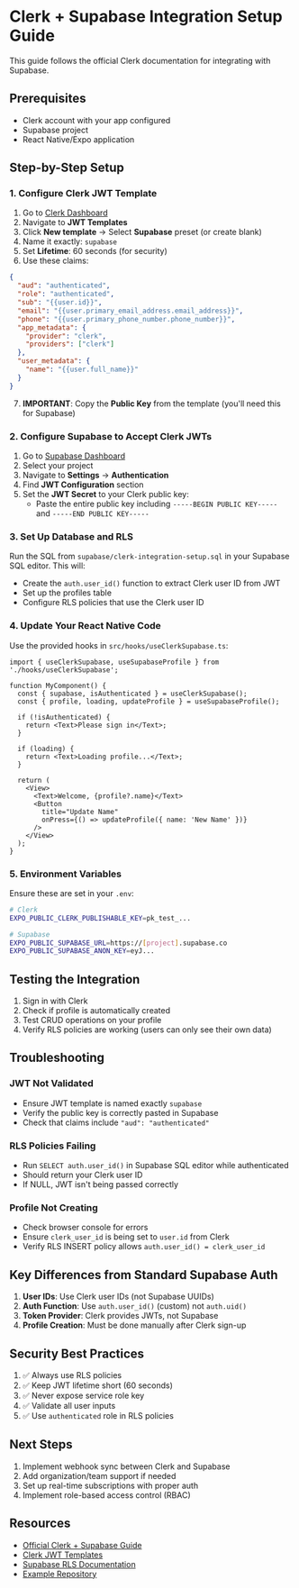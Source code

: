 # Clerk + Supabase Integration Setup Guide

This guide follows the official Clerk documentation for integrating with Supabase.

## Prerequisites
- Clerk account with your app configured
- Supabase project
- React Native/Expo application

## Step-by-Step Setup

### 1. Configure Clerk JWT Template

1. Go to [Clerk Dashboard](https://dashboard.clerk.com)
2. Navigate to **JWT Templates**
3. Click **New template** → Select **Supabase** preset (or create blank)
4. Name it exactly: `supabase`
5. Set **Lifetime**: 60 seconds (for security)
6. Use these claims:

```json
{
  "aud": "authenticated",
  "role": "authenticated",
  "sub": "{{user.id}}",
  "email": "{{user.primary_email_address.email_address}}",
  "phone": "{{user.primary_phone_number.phone_number}}",
  "app_metadata": {
    "provider": "clerk",
    "providers": ["clerk"]
  },
  "user_metadata": {
    "name": "{{user.full_name}}"
  }
}
```

7. **IMPORTANT**: Copy the **Public Key** from the template (you'll need this for Supabase)

### 2. Configure Supabase to Accept Clerk JWTs

1. Go to [Supabase Dashboard](https://supabase.com/dashboard)
2. Select your project
3. Navigate to **Settings** → **Authentication**
4. Find **JWT Configuration** section
5. Set the **JWT Secret** to your Clerk public key:
   - Paste the entire public key including `-----BEGIN PUBLIC KEY-----` and `-----END PUBLIC KEY-----`

### 3. Set Up Database and RLS

Run the SQL from `supabase/clerk-integration-setup.sql` in your Supabase SQL editor. This will:
- Create the `auth.user_id()` function to extract Clerk user ID from JWT
- Set up the profiles table
- Configure RLS policies that use the Clerk user ID

### 4. Update Your React Native Code

Use the provided hooks in `src/hooks/useClerkSupabase.ts`:

```tsx
import { useClerkSupabase, useSupabaseProfile } from './hooks/useClerkSupabase';

function MyComponent() {
  const { supabase, isAuthenticated } = useClerkSupabase();
  const { profile, loading, updateProfile } = useSupabaseProfile();

  if (!isAuthenticated) {
    return <Text>Please sign in</Text>;
  }

  if (loading) {
    return <Text>Loading profile...</Text>;
  }

  return (
    <View>
      <Text>Welcome, {profile?.name}</Text>
      <Button 
        title="Update Name" 
        onPress={() => updateProfile({ name: 'New Name' })} 
      />
    </View>
  );
}
```

### 5. Environment Variables

Ensure these are set in your `.env`:

```bash
# Clerk
EXPO_PUBLIC_CLERK_PUBLISHABLE_KEY=pk_test_...

# Supabase
EXPO_PUBLIC_SUPABASE_URL=https://[project].supabase.co
EXPO_PUBLIC_SUPABASE_ANON_KEY=eyJ...
```

## Testing the Integration

1. Sign in with Clerk
2. Check if profile is automatically created
3. Test CRUD operations on your profile
4. Verify RLS policies are working (users can only see their own data)

## Troubleshooting

### JWT Not Validated
- Ensure JWT template is named exactly `supabase`
- Verify the public key is correctly pasted in Supabase
- Check that claims include `"aud": "authenticated"`

### RLS Policies Failing
- Run `SELECT auth.user_id()` in Supabase SQL editor while authenticated
- Should return your Clerk user ID
- If NULL, JWT isn't being passed correctly

### Profile Not Creating
- Check browser console for errors
- Ensure `clerk_user_id` is being set to `user.id` from Clerk
- Verify RLS INSERT policy allows `auth.user_id() = clerk_user_id`

## Key Differences from Standard Supabase Auth

1. **User IDs**: Use Clerk user IDs (not Supabase UUIDs)
2. **Auth Function**: Use `auth.user_id()` (custom) not `auth.uid()`
3. **Token Provider**: Clerk provides JWTs, not Supabase
4. **Profile Creation**: Must be done manually after Clerk sign-up

## Security Best Practices

1. ✅ Always use RLS policies
2. ✅ Keep JWT lifetime short (60 seconds)
3. ✅ Never expose service role key
4. ✅ Validate all user inputs
5. ✅ Use `authenticated` role in RLS policies

## Next Steps

1. Implement webhook sync between Clerk and Supabase
2. Add organization/team support if needed
3. Set up real-time subscriptions with proper auth
4. Implement role-based access control (RBAC)

## Resources

- [Official Clerk + Supabase Guide](https://clerk.com/docs/integrations/databases/supabase)
- [Clerk JWT Templates](https://clerk.com/docs/backend-requests/making/jwt-templates)
- [Supabase RLS Documentation](https://supabase.com/docs/guides/auth/row-level-security)
- [Example Repository](https://github.com/clerk/clerk-supabase-nextjs)